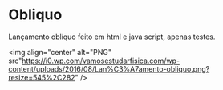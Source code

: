 # Obliquo
Lançamento oblíquo feito em html e java script, apenas testes.

<img align="center" alt="PNG" src"https://i0.wp.com/vamosestudarfisica.com/wp-content/uploads/2016/08/Lan%C3%A7amento-obliquo.png?resize=545%2C282" />
